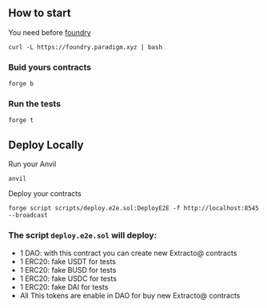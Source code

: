 ## How to start

You need before [foundry](https://book.getfoundry.sh)

```
curl -L https://foundry.paradigm.xyz | bash
```

### Buid yours contracts

```shell
forge b
```

### Run the tests

```
forge t
```

## Deploy Locally

Run your Anvil

```
anvil
```

Deploy your contracts

```
forge script scripts/deploy.e2e.sol:DeployE2E -f http://localhost:8545 --broadcast
```

### The script `deploy.e2e.sol` will deploy:

- 1 DAO: with this contract you can create new Extracto@ contracts
- 1 ERC20: fake USDT for tests
- 1 ERC20: fake BUSD for tests
- 1 ERC20: fake USDC for tests
- 1 ERC20: fake DAI for tests
- All This tokens are enable in DAO for buy new Extracto@ contracts